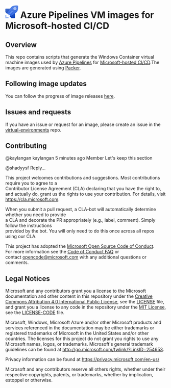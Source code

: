# ![Azure Pipelines](/help/resources/DevOpsIconPipelines40.png "Azure Pipelines") Azure Pipelines VM images for Microsoft-hosted CI/CD

## Overview

This repo contains scripts that generate the Windows Container virtual machine images used by [Azure Pipelines](https://azure.microsoft.com/en-us/services/devops/pipelines/?nav=min) for [Microsoft-hosted CI/CD](https://docs.microsoft.com/en-us/azure/devops/pipelines/agents/hosted?view=vsts&tabs=yaml).The images are generated using [Packer](https://www.packer.io/).

## Following image updates
You can follow the progress of image releases [here](https://msit.powerbi.com/groups/7a97a4cd-61bb-454a-acb1-3c2e79dad16b/reports/db203275-ac24-4a74-8411-157cd9cf3d71/ReportSection?ctid=72f988bf-86f1-41af-91ab-2d7cd011db47&openReportSource=ReportInvitation).


## Issues and requests

If you have an issue or request for an image, please create an issue in the [virtual-environments](https://github.com/actions/virtual-environments) repo.


## Contributing	
 @kaylangan
kaylangan 5 minutes ago Member
Let's keep this section

@shadyysf	Reply…

This project welcomes contributions and suggestions.  Most contributions require you to agree to a	
Contributor License Agreement (CLA) declaring that you have the right to, and actually do, grant us	
the rights to use your contribution. For details, visit https://cla.microsoft.com.	

When you submit a pull request, a CLA-bot will automatically determine whether you need to provide	
a CLA and decorate the PR appropriately (e.g., label, comment). Simply follow the instructions	
provided by the bot. You will only need to do this once across all repos using our CLA.	

This project has adopted the [Microsoft Open Source Code of Conduct](https://opensource.microsoft.com/codeofconduct/).	
For more information see the [Code of Conduct FAQ](https://opensource.microsoft.com/codeofconduct/faq/) or	
contact [opencode@microsoft.com](mailto:opencode@microsoft.com) with any additional questions or comments.


## Legal Notices

Microsoft and any contributors grant you a license to the Microsoft documentation and other content
in this repository under the [Creative Commons Attribution 4.0 International Public License](https://creativecommons.org/licenses/by/4.0/legalcode),
see the [LICENSE](LICENSE) file, and grant you a license to any code in the repository under the [MIT License](https://opensource.org/licenses/MIT), see the
[LICENSE-CODE](LICENSE-CODE) file.

Microsoft, Windows, Microsoft Azure and/or other Microsoft products and services referenced in the documentation
may be either trademarks or registered trademarks of Microsoft in the United States and/or other countries.
The licenses for this project do not grant you rights to use any Microsoft names, logos, or trademarks.
Microsoft's general trademark guidelines can be found at http://go.microsoft.com/fwlink/?LinkID=254653.

Privacy information can be found at https://privacy.microsoft.com/en-us/

Microsoft and any contributors reserve all others rights, whether under their respective copyrights, patents,
or trademarks, whether by implication, estoppel or otherwise.
